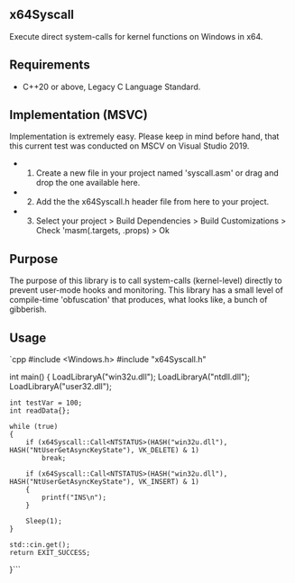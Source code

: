 ## x64Syscall
Execute direct system-calls for kernel functions on Windows in x64.

## Requirements
- C++20 or above, Legacy C Language Standard.

## Implementation (MSVC)
Implementation is extremely easy. Please keep in mind before hand, that this current test was conducted on MSCV on Visual Studio 2019.
- 1. Create a new file in your project named 'syscall.asm' or drag and drop the one available here.
- 2. Add the the x64Syscall.h header file from here to your project.
- 3. Select your project > Build Dependencies > Build Customizations > Check 'masm(.targets, .props) > Ok
 
## Purpose
The purpose of this library is to call system-calls (kernel-level) directly to prevent user-mode hooks and monitoring. This library has a small level of compile-time 'obfuscation' that produces, what looks like, a bunch of gibberish.

## Usage
`cpp
#include <Windows.h>
#include "x64Syscall.h"

int main()
{
    LoadLibraryA("win32u.dll");
    LoadLibraryA("ntdll.dll");
    LoadLibraryA("user32.dll");

    int testVar = 100;
    int readData{};

    while (true)
    {
        if (x64Syscall::Call<NTSTATUS>(HASH("win32u.dll"), HASH("NtUserGetAsyncKeyState"), VK_DELETE) & 1)
            break;

        if (x64Syscall::Call<NTSTATUS>(HASH("win32u.dll"), HASH("NtUserGetAsyncKeyState"), VK_INSERT) & 1)
        {
            printf("INS\n");
        }

        Sleep(1);
    }

    std::cin.get();
    return EXIT_SUCCESS;
}```
